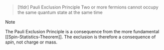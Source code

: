 > [!tldr] Pauli Exclusion Principle
> Two or more fermions cannot occupy the same quantum state at the same time

> [!note]
> The Pauli Exclusion Principle is a consequence from the more fundamental [[Spin-Statistics-Theorem]]. 
> The exclusion is therefore a consequence of *spin*, not charge or mass.


